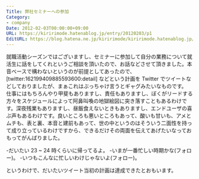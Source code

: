 ```yaml
---
Title: 弊社セミナーへの参加
Category:
- company
Date: 2012-02-03T00:00:00+09:00
URL: https://kiririmode.hatenablog.jp/entry/20120203/p1
EditURL: https://blog.hatena.ne.jp/kiririmode/kiririmode.hatenablog.jp/atom/entry/8454420450078210441
---
```



就職活動シーズンではございますし、セミナーに参加して自分の業務について就活生に話をしてくれというご相談を頂いたので、お話などさせて頂きました。本音ベースで構わないというのが前提としてあったので、
[twitter:162199409885593600:detail]
などという計画を Twitter でツイートなどしておりましたが、まぁこれはぶっちゃけ言うとギャグみたいなものです。
仕事にはもちろんやり甲斐もありますし、責任もありますし、ぼくがリードする方々をスケジュールによって阿鼻叫喚の地獄絵図に突き落すこともあるわけです。深夜残業もありますし、昼飯食えないときもありますし、エンドユーザの喜ぶ声もあるわけです。良いところも悪いところもあって、酸いも甘いも、アメとムチも、表と裏、本音と建前もあって、世の中というのはそういう二面性を持って成り立っているわけですから、できるだけその両面を伝えてあげたいなっておもってがんばりました。

-だいたい 23 ~ 24 時くらいに帰ってるよ。
-いまが一番忙しい時期かな(フォロー)。
-いつもこんなに忙しいわけじゃないよ(フォロー)。

というわけで、だいたいツイート当初の計画は達成できたとおもいます。
